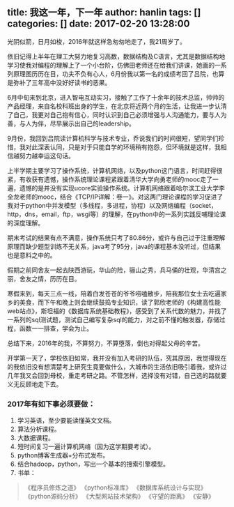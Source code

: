 title: 我这一年，下一年
author: hanlin
tags: []
categories: []
date: 2017-02-20 13:28:00
---
光阴似箭，日月如梭，2016年就这样急匆匆地走了，我21周岁了。
<!--more-->
依旧记得上半年在理工大努力地复习高数，数据结构及C语言，尤其是数据结构地学习使我对编程的理解上了一个小台阶，仿佛田老师还在给我们讲课，她画的一系列原理图历历在目，功夫不负有心人，6月份我以第一名的成绩考回了吕院，也算是弥补了三年高中没好好读书的恶果。

6月中旬来到北京，进入智电互动实习，接触了工作了十余年的技术总监，帅帅的产品经理，来自名校科班出身的学生，在北京将近两个月的生活，让我进一步认清了自己，我更对自己抱有信心，同时认识到自己必须增强与人沟通能力，要与人为善，与人为伴，尽早展示出自己的leadership。

9月份，我回到吕院读计算机科学与技术专业，乔说我们的时间很短，望同学们珍惜，我对此深表认同，只是对于只能自学的环境稍有抱怨，但环境就是这样，我相信越努力越幸运这句话。

上半学期主要学习了操作系统，计算机网络，以及python这门语言，时间赶得很紧，有收获有遗憾，操作系统理论课程紧跟着清华大学向勇老师的mooc走了一遍，遗憾的是并没有实现ucore实验操作系统。计算机网络跟着哈尔滨工业大学李全龙老师的mooc，结合《TCP/IP详解：卷一》。对这两门理论课程的学习促进了我对于python中并发模型（多线程，多进程，协程）以及网络编程（socket，http，dns，email，ftp，wsgi等）的理解，在python中的一系列实践反哺理论课的深度理解。

期末考试的结果有点不满意，操作系统只考了80.86分，或许与自己过于注重理解原理而缺少题型训练不无关系，java考了95分，java的课程基本没听过，但结果也是意料之中的。

假期之前同舍友一起去陕西游玩，华山的险，骊山之秀，兵马俑的壮观，华清宫之丽，舍友之情，历历在目。

寒假来到，每天三点一线，陪着白发苍苍的爷爷唠嗑散步，陪我那位女士去吃遍家乡的美食，而下午和晚上则会继续鼓捣专业知识，读了郭欣老师的《构建高性能web站点》，斯坦福的《数据库系统基础教程》，感受到了关系代数的魅力，并找了一系列的sql测试题，测试自己编写复杂sql的能力，对之前不懂的触发器，存储过程，函数一一排查，学会为止。

总结下来，2016年的我，不算努力，不算堕落，倒也对得起父母的辛苦。

开学第一天了，学校依旧如常，我并没有加入考研的队伍，究其原因，我觉得现在的我依旧没有想清楚考上研究生竟要做什么，大城市的生活依旧吸引着我，或许过几年我又会回到母校，重走考研之路。不管怎样，选择没有对错，自己选的路就要义无反顾地走下去。

### 2017年有如下事必须要做：
1. 学习英语，至少要能读懂英文文档。
2. 算法分析课程。
3. 大数据课程。
4. 短时间复习一遍计算机网络（因为这学期要考试）。
5. python博客生成器+分布式发布。
6. 结合hadoop，python，写出一个基本的搜索引擎模型。
7. 书单：
>《程序员修炼之道》
>《python标准库》
>《数据库系统设计与实现》
>《python源码分析》
>《大型网站技术架构》
>《守望的距离》
>《安静》